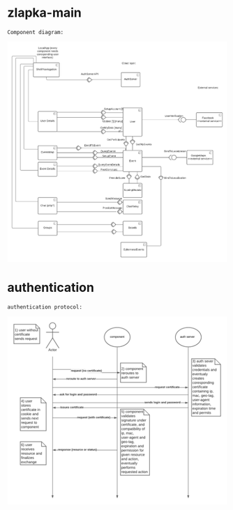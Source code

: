 # zlapka-main
    Component diagram:
![ZlapkaComponentDiagram.png](/media/ZlapkaComponentDiagram.png)
# authentication
    authentication protocol:
![authentication.png](/media/authentication.png)